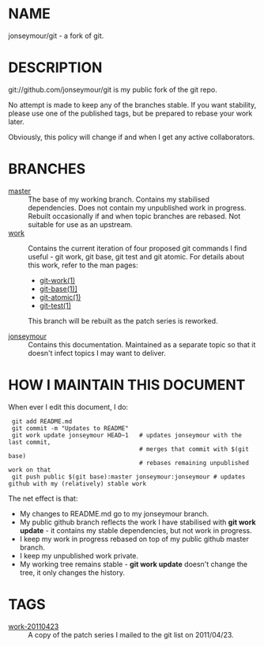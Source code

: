 NAME
====
jonseymour/git - a fork of git.

DESCRIPTION
===========

git://github.com/jonseymour/git is my public fork of the git repo.

No attempt is made to keep any of the branches stable. If you want stability, please use one of the published tags, but be prepared to rebase your work later. 

Obviously, this policy will change if and when I get any active collaborators.

BRANCHES
========

<dl>
<dt><a href="http://github.com/jonseymour/git" target="browse">master</a></dt>
<dd>The base of my working branch. Contains my stabilised dependencies. Does not contain my unpublished work in progress. Rebuilt occasionally if and when topic branches are rebased. Not suitable for use as an upstream.</dd>
<dt><a href="http://github.com/jonseymour/git/tree/work" target="browse">work</a></dt>
<dd>
<p>Contains the current iteration of four proposed git commands I find useful - git work, git base, git test and git atomic. For details about this work, refer to the man pages:</p>
<ul>
<li><a href="https://jonseymour.s3.amazonaws.com/git-work.html" target="browse">git-work(1)</a></li>
<li><a href="https://jonseymour.s3.amazonaws.com/git-base.html" target="browse">git-base(1)]</a></li>
<li><a href="https://jonseymour.s3.amazonaws.com/git-atomic.html" target="browse">git-atomic(1)</a></li>
<li><a href="https://jonseymour.s3.amazonaws.com/git-test.html" target="browse">git-test(1)</a></li>
</ul>
<p>
This branch will be rebuilt as the patch series is reworked.
</p>
</dd>
<dt><a href="http://github.com/jonseymour/git/tree/work" target="browse">jonseymour</a></dt>
<dd>Contains this documentation. Maintained as a separate topic so that it doesn't infect topics I may want to deliver.</dd>
</dl>

HOW I MAINTAIN THIS DOCUMENT
============================
When ever I edit this document, I do:

     git add README.md
     git commit -m "Updates to README"
     git work update jonseymour HEAD~1   # updates jonseymour with the last commit, 
                                         # merges that commit with $(git base)
                                         # rebases remaining unpublished work on that
     git push public $(git base):master jonseymour:jonseymour # updates github with my (relatively) stable work

The net effect is that:

* My changes to README.md go to my jonseymour branch.
* My public github branch reflects the work I have stabilised with **git work update** - it contains my stable dependencies, but not work in progress.
* I keep my work in progress rebased on top of my public github master branch.
* I keep my unpublished work private.
* My working tree remains stable - **git work update** doesn't change the tree, it only changes the history. 

TAGS
====

<dl>
<dt><a href="http://github.com/jonseymour/git/tree/work-20110423" target="browse">work-20110423</a></dt>
<dd>A copy of the patch series I mailed to the git list on 2011/04/23.</dd>
</dl>
